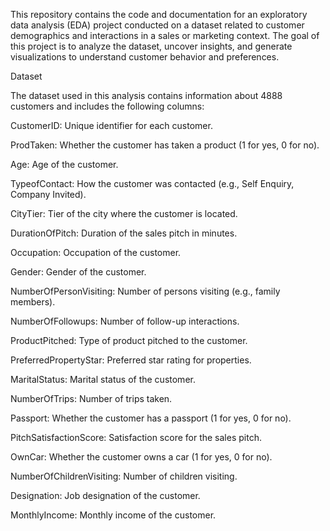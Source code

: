 This repository contains the code and documentation for an exploratory data analysis (EDA) project conducted on a dataset related to customer demographics and interactions in a sales or marketing context. The goal of this project is to analyze the dataset, uncover insights, and generate visualizations to understand customer behavior and preferences.


Dataset

The dataset used in this analysis contains information about 4888 customers and includes the following columns:

CustomerID: Unique identifier for each customer.

ProdTaken: Whether the customer has taken a product (1 for yes, 0 for no).

Age: Age of the customer.

TypeofContact: How the customer was contacted (e.g., Self Enquiry, Company Invited).

CityTier: Tier of the city where the customer is located.

DurationOfPitch: Duration of the sales pitch in minutes.

Occupation: Occupation of the customer.

Gender: Gender of the customer.

NumberOfPersonVisiting: Number of persons visiting (e.g., family members).

NumberOfFollowups: Number of follow-up interactions.

ProductPitched: Type of product pitched to the customer.

PreferredPropertyStar: Preferred star rating for properties.

MaritalStatus: Marital status of the customer.

NumberOfTrips: Number of trips taken.

Passport: Whether the customer has a passport (1 for yes, 0 for no).

PitchSatisfactionScore: Satisfaction score for the sales pitch.

OwnCar: Whether the customer owns a car (1 for yes, 0 for no).

NumberOfChildrenVisiting: Number of children visiting.

Designation: Job designation of the customer.

MonthlyIncome: Monthly income of the customer.
